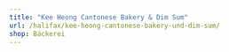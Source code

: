 ```yaml
---
title: "Kee Heong Cantonese Bakery & Dim Sum"
url: /halifax/kee-heong-cantonese-bakery-und-dim-sum/
shop: Bäckerei
---
```

